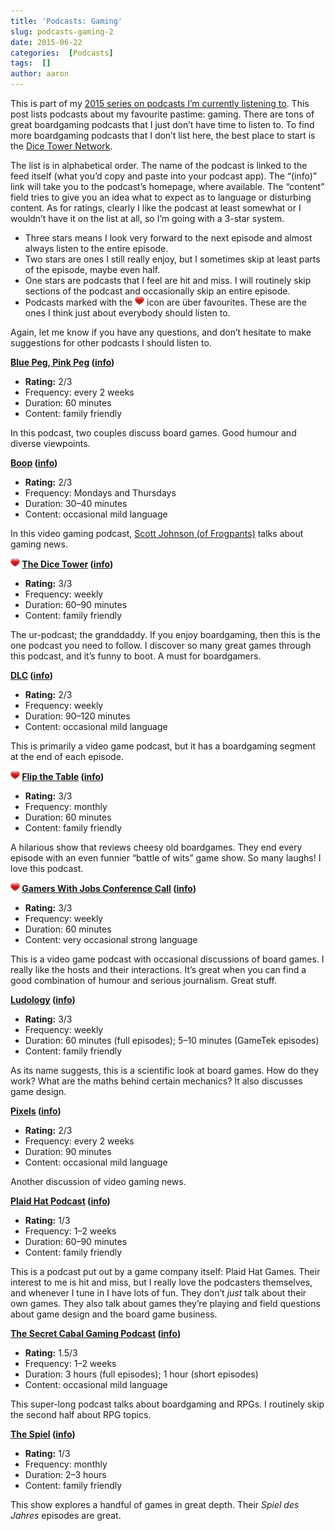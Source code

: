 ```yaml
---
title: 'Podcasts: Gaming'
slug: podcasts-gaming-2
date: 2015-06-22
categories:  [Podcasts]
tags:  []
author: aaron
---
```


This is part of my [2015 series on podcasts I’m currently listening to](../podcasts-what-im-listening-to-2015). This post lists podcasts about my favourite pastime: gaming. There are tons of great boardgaming podcasts that I just don’t have time to listen to. To find more boardgaming podcasts that I don’t list here, the best place to start is the [Dice Tower Network](http://www.dicetower.com/dice-tower-network).

The list is in alphabetical order. The name of the podcast is linked to the feed itself (what you’d copy and paste into your podcast app). The “(info)” link will take you to the podcast’s homepage, where available. The “content” field tries to give you an idea what to expect as to language or disturbing content. As for ratings, clearly I like the podcast at least somewhat or I wouldn’t have it on the list at all, so I’m going with a 3-star system.

- Three stars means I look very forward to the next episode and almost always listen to the entire episode.
- Two stars are ones I still really enjoy, but I sometimes skip at least parts of the episode, maybe even half.
- One stars are podcasts that I feel are hit and miss. I will routinely skip sections of the podcast and occasionally skip an entire episode.
- Podcasts marked with the ![package_favorite](/images/package_favorite.png) icon are über favourites. These are the ones I think just about everybody should listen to.

Again, let me know if you have any questions, and don’t hesitate to make suggestions for other podcasts I should listen to.

**[Blue Peg, Pink Peg](http://feeds.feedburner.com/bluepegpinkpeg) ([info](http://bluepegpinkpeg.com/))**

- **Rating:** 2/3 
- Frequency: every 2 weeks
- Duration: 60 minutes
- Content: family friendly

In this podcast, two couples discuss board games. Good humour and diverse viewpoints.

**[Boop](http://myextralife.com/ftp/radio/boop.xml) ([info](http://frogpants.com/podcasts/boop/))**

- **Rating:** 2/3 
- Frequency: Mondays and Thursdays
- Duration: 30–40 minutes
- Content: occasional mild language

In this video gaming podcast, [Scott Johnson (of Frogpants)](http://frogpants.com/) talks about gaming news.

**![package_favorite](/images/package_favorite.png) [The Dice Tower](http://dicetower.coolstuffinc.com/rss) ([info](http://www.dicetower.com/))**

- **Rating:** 3/3 
- Frequency: weekly
- Duration: 60–90 minutes
- Content: family friendly

The ur-podcast; the granddaddy. If you enjoy boardgaming, then this is the one podcast you need to follow. I discover so many great games through this podcast, and it’s funny to boot. A must for boardgamers.

**[DLC](http://feeds.5by5.tv/dlc) ([info](http://5by5.tv/dlc))**

- **Rating:** 2/3 
- Frequency: weekly
- Duration: 90–120 minutes
- Content: occasional mild language

This is primarily a video game podcast, but it has a boardgaming segment at the end of each episode.

**![package_favorite](/images/package_favorite.png) [Flip the Table](http://flipthetable.libsyn.com/rss) ([info](http://tableflipsyou.blogspot.ca/))**

- **Rating:** 3/3 
- Frequency: monthly
- Duration: 60 minutes
- Content: family friendly

A hilarious show that reviews cheesy old boardgames. They end every episode with an even funnier “battle of wits” game show. So many laughs! I love this podcast.

**![package_favorite](/images/package_favorite.png) [Gamers With Jobs Conference Call](http://www.gamerswithjobs.com/taxonomy/term/408/0/feed) ([info](http://www.gamerswithjobs.com/))**

- **Rating:** 3/3 
- Frequency: weekly
- Duration: 60 minutes
- Content: very occasional strong language

This is a video game podcast with occasional discussions of board games. I really like the hosts and their interactions. It’s great when you can find a good combination of humour and serious journalism. Great stuff.

**[Ludology](http://ludology.libsyn.com/rss) ([info](http://www.ludology.libsyn.com/))**

- **Rating:** 3/3 
- Frequency: weekly
- Duration: 60 minutes (full episodes); 5–10 minutes (GameTek episodes)
- Content: family friendly

As its name suggests, this is a scientific look at board games. How do they work? What are the maths behind certain mechanics? It also discusses game design.

**[Pixels](http://feeds.feedburner.com/pixelsshow) ([info](http://frenchspin.com/category/pixels/))**

- **Rating:** 2/3 
- Frequency: every 2 weeks
- Duration: 90 minutes
- Content: occasional mild language

Another discussion of video gaming news.

**[Plaid Hat Podcast](http://plaidhatpodcast.libsyn.com/rss) ([info](http://www.plaidhatgames.com/podcast))**

- **Rating:** 1/3 
- Frequency: 1–2 weeks
- Duration: 60–90 minutes
- Content: family friendly

This is a podcast put out by a game company itself: Plaid Hat Games. Their interest to me is hit and miss, but I really love the podcasters themselves, and whenever I tune in I have lots of fun. They don’t *just* talk about their own games. They also talk about games they’re playing and field questions about game design and the board game business.

**[The Secret Cabal Gaming Podcast](http://thesecretcabal.com/scpodcast.xml) ([info](http://www.thesecretcabal.com/))**

- **Rating:** 1.5/3
- Frequency: 1–2 weeks
- Duration: 3 hours (full episodes); 1 hour (short episodes)
- Content: occasional mild language

This super-long podcast talks about boardgaming and RPGs. I routinely skip the second half about RPG topics.

**[The Spiel](http://thespiel.net/feed.xml) ([info](http://thespiel.net/))**

- **Rating:** 1/3 
- Frequency: monthly
- Duration: 2–3 hours
- Content: family friendly

This show explores a handful of games in great depth. Their *Spiel des Jahres* episodes are great.

